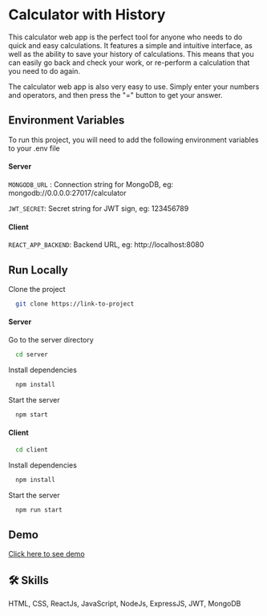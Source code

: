 
# Calculator with History

This calculator web app is the perfect tool for anyone who needs to do quick and easy calculations. It features a simple and intuitive interface, as well as the ability to save your history of calculations. This means that you can easily go back and check your work, or re-perform a calculation that you need to do again.

The calculator web app is also very easy to use. Simply enter your numbers and operators, and then press the "=" button to get your answer.

## Environment Variables

To run this project, you will need to add the following environment variables to your .env file

#### Server

```MONGODB_URL``` : Connection string for MongoDB, eg: mongodb://0.0.0.0:27017/calculator

```JWT_SECRET```: Secret string for JWT sign, eg: 123456789

#### Client

```REACT_APP_BACKEND```: Backend URL, eg: http://localhost:8080
## Run Locally

Clone the project

```bash
  git clone https://link-to-project
```
#### Server
Go to the server directory

```bash
  cd server
```

Install dependencies

```bash
  npm install
```

Start the server

```bash
  npm start
```

#### Client

```bash
  cd client
```

Install dependencies

```bash
  npm install
```

Start the server

```bash
  npm run start
```

## Demo

[Click here to see demo](https://www.loom.com/share/f4752c9255a14d698f80d4e29d7b5da9)

## 🛠 Skills
HTML, CSS, ReactJs, JavaScript, NodeJs, ExpressJS, JWT, MongoDB


